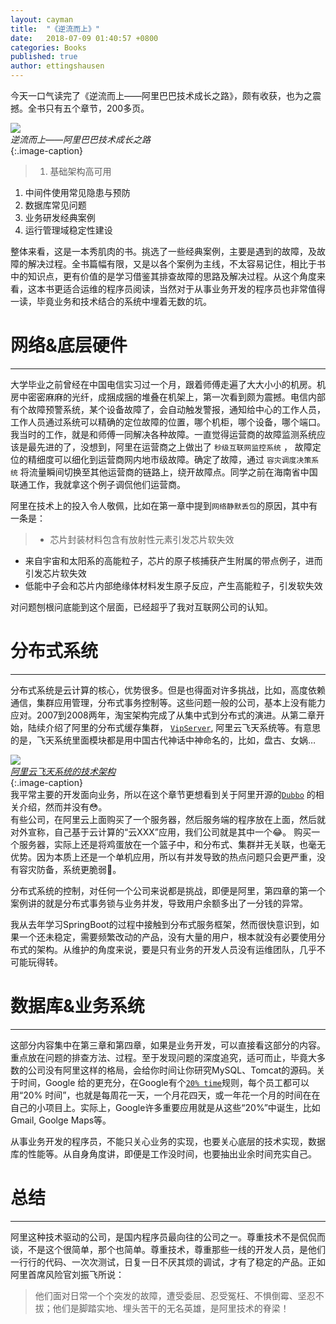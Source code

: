 ```yaml
---
layout: cayman
title:  "《逆流而上》"
date:   2018-07-09 01:40:57 +0800
categories: Books
published: true
author: ettingshausen
--- 
```

今天一口气读完了《逆流而上——阿里巴巴技术成长之路》，颇有收获，也为之震撼。全书只有五个章节，200多页。  

![](https://wx3.sinaimg.cn/large/685ea4faly1ft34z4ki60j20gf0lgt9y.jpg)  
*逆流而上——阿里巴巴技术成长之路*  
{:.image-caption}   
> 1. 基础架构高可用
1. 中间件使用常见隐患与预防
1. 数据库常见问题
1. 业务研发经典案例
1. 运行管理域稳定性建设  

整体来看，这是一本秀肌肉的书。挑选了一些经典案例，主要是遇到的故障，及故障的解决过程。全书篇幅有限，又是以各个案例为主线，不太容易记住，相比于书中的知识点，更有价值的是学习借鉴其排查故障的思路及解决过程。从这个角度来看，这本书更适合运维的程序员阅读，当然对于从事业务开发的程序员也非常值得一读，毕竟业务和技术结合的系统中埋着无数的坑。  

# 网络&底层硬件
---
大学毕业之前曾经在中国电信实习过一个月，跟着师傅走遍了大大小小的机房。机房中密密麻麻的光纤，成捆成捆的堆叠在机架上，第一次看到颇为震撼。电信内部有个故障预警系统，某个设备故障了，会自动触发警报，通知给中心的工作人员，工作人员通过系统可以精确的定位故障的位置，哪个机柜，哪个设备，哪个端口。我当时的工作，就是和师傅一同解决各种故障。一直觉得运营商的故障监测系统应该是最先进的了，没想到，阿里在运营商之上做出了 `秒级互联网监控系统` ， 故障定位的精细度可以细化到运营商网内地市级故障。确定了故障，通过 `容灾调度决策系统` 将流量瞬间切换至其他运营商的链路上，绕开故障点。同学之前在海南省中国联通工作，我就拿这个例子调侃他们运营商。

阿里在技术上的投入令人敬佩，比如在第一章中提到`网络静默丢包`的原因，其中有一条是：  
>+ 芯片封装材料包含有放射性元素引发芯片软失效
+ 来自宇宙和太阳系的高能粒子，芯片的原子核捕获产生附属的带点例子，进而引发芯片软失效
+ 低能中子会和芯片内部绝缘体材料发生原子反应，产生高能粒子，引发软失效  

对问题刨根问底能到这个层面，已经超乎了我对互联网公司的认知。  

# 分布式系统
---
分布式系统是云计算的核心，优势很多。但是也得面对许多挑战，比如，高度依赖通信，集群应用管理，分布式事务控制等。这些问题一般的公司，基本上没有能力应对。2007到2008两年，淘宝架构完成了从集中式到分布式的演进。从第二章开始，陆续介绍了阿里的分布式缓存集群， [`VipServer`](https://blog.csdn.net/heyc861221/article/details/80126013), 阿里云飞天系统等。有意思的是，飞天系统里面模块都是用中国古代神话中神命名的，比如，盘古、女娲…

![](https://wx4.sinaimg.cn/large/685ea4faly1ft322zxzraj20hf0d075n.jpg)  
*[阿里云飞天系统的技术架构](https://www.cnblogs.com/snailrun/p/4986736.html)*  
{:.image-caption}   
我平常主要的开发面向业务，所以在这个章节更想看到关于阿里开源的[`Dubbo`](https://github.com/apache/incubator-dubbo) 的相关介绍，然而并没有:flushed:。  
有些公司，在阿里云上面购买了一个服务器，然后服务端的程序放在上面，然后就对外宣称，自己基于云计算的“云XXX”应用，我们公司就是其中一个:joy:。 购买一个服务器，实际上还是将鸡蛋放在一个篮子中，和分布式、集群并无关联，也毫无优势。因为本质上还是一个单机应用，所以有并发导致的热点问题只会更严重，没有容灾防备，系统更脆弱:speak_no_evil:。  

分布式系统的控制，对任何一个公司来说都是挑战，即便是阿里，第四章的第一个案例讲的就是分布式事务锁与业务并发，导致用户余额多出了一分钱的异常。 

我从去年学习SpringBoot的过程中接触到分布式服务框架，然而很快意识到，如果一个还未稳定，需要频繁改动的产品，没有大量的用户，根本就没有必要使用分布式的架构。从维护的角度来说，要是只有业务的开发人员没有运维团队，几乎不可能玩得转。

# 数据库&业务系统
---
这部分内容集中在第三章和第四章，如果是业务开发，可以直接看这部分的内容。重点放在问题的排查方法、过程。至于发现问题的深度追究，适可而止，毕竟大多数的公司没有阿里这样的格局，会给你时间让你研究MySQL、Tomcat的源码。关于时间，Google 给的更充分，在Google有个[`20% time`](http://www.ifanr.com/335200)规则，每个员工都可以用“20% 时间”，也就是每周花一天，一个月花四天，或一年花一个月的时间在在自己的小项目上。实际上，Google许多重要应用就是从这些“20%”中诞生，比如Gmail, Goolge Maps等。  

从事业务开发的程序员，不能只关心业务的实现，也要关心底层的技术实现，数据库的性能等。从自身角度讲，即便是工作没时间，也要抽出业余时间充实自己。
# 总结
---
阿里这种技术驱动的公司，是国内程序员最向往的公司之一。尊重技术不是侃侃而谈，不是这个很简单，那个也简单。尊重技术，尊重那些一线的开发人员，是他们一行行的代码、一次次测试，日复一日不厌其烦的调试，才有了稳定的产品。正如阿里首席风险官刘振飞所说：
>他们面对日常一个个突发的故障，遭受委屈、忍受冤枉、不惧倒霉、坚忍不拔；他们是脚踏实地、埋头苦干的无名英雄，是阿里技术的脊梁！
